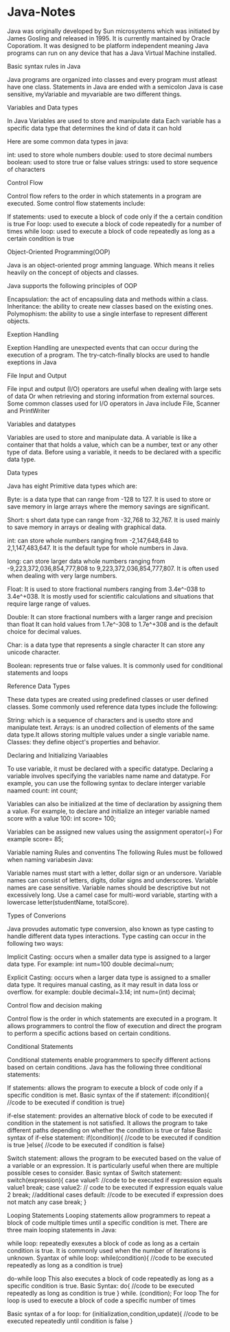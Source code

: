 # Java-Notes
Java was originally developed by Sun microsystems which was initiated by James Gosling and released in 1995.
It is currently mantained by Oracle Coporatiom.
It was designed to be platform independent meaning Java programs can run on any device that has a Java Virtual Machine installed.

Basic syntax rules in Java

Java programs are organized into classes and every program must atleast have one class.
Statements in Java are ended with a semicolon
Java  is case sensitive, myVariable and myvariable are two different things.

Variables and Data types

In Java Variables are used to store and manipulate data
Each variable has a specific data type that determines the kind of data it can hold

Here are some common data types in java:

int: used to store whole numbers 
double: used to store decimal numbers
boolean: used to store true or false values
strings: used to store sequence of characters

Control Flow

Control flow refers to the order in which statements in a program are executed.
Some control flow statements include:

If statements: used to execute a block of code only if the a certain condition is true
For loop: used to execute a block of code repeatedly for a number of times
while loop: used to execute a block of code repeatedly as long as a certain condition is true

Object-Oriented Programming(OOP)

Java is an object-oriented progr amming language.
Which means it relies heavily on the concept of objects and classes.

Java supports the following principles of OOP

Encapsulation: the act of encapsuling data and methods within a class.
Inheritance: the ability to create new classes based on the existing ones.
Polymophism: the ability to use a single interfase to represent different objects.

Exeption Handling 

Exeption Handling are unexpected events that can occur during the execution of a program.
The try-catch-finally blocks are used to handle exeptions in Java

File Input and Output

File input and output (I/O) operators are useful when dealing with large sets of data
Or when retrieving and storing information from external sources.
Some common classes used for I/O operators in Java include File, Scanner and PrintWriter

Variables and datatypes

Variables are used to store and manipulate data.
A variable is like a container that that holds a value, which can be a number, text or any other type of data.
Before using a variable, it needs to be declared with a specific data type.

Data types

Java has eight Primitive data types which are:

Byte: is a data type that can range from -128 to 127.
It is used to store or save memory in large arrays where the memory savings are significant.

Short: s short data type can range from -32,768 to 32,767. 
It is used mainly to save memory in arrays or dealing with graphical data.

int: can store whole numbers ranging from -2,147,648,648 to 2,1,147,483,647.
It is the default type for whole numbers in Java.

long: can store larger data whole numbers ranging from -9,223,372,036,854,777,808 to 9,223,372,036,854,777,807.
It is often used when dealing with very large numbers.

Float: It is used to store fractional numbers ranging from 3.4e^-038 to 3.4e^+038.
It is mostly used for scientific calculations and situations that require large range of values.

Double: It can store fractional numbers with a larger range and precision than float
It can hold values from 1.7e^-308 to 1.7e^+308 and is the default choice for decimal values.

Char: is a data type that represents a single character
It can store any unicode character.

Boolean: represents true or false values.
It is commonly used for conditional statements and loops

Reference Data Types

These data types are created using predefined classes or user defined classes.
Some commonly used reference data types include the following:

String: which is a sequence of characters and is usedto store and manipulate text.
Arrays: is an unodred collection of elements of the same data type.It allows storing multiple values under a single variable name.
Classes: they define object's properties and behavior.

Declaring and Initializing Variaables

To use variable, it must be declared with a specific datatype.
Declaring a variable involves specifying the variables name name and datatype.
For example, you can use the following syntax to declare interger variable naamed count:
int count;

Variables can also be initialized at the time of declaration by assigning them a value.
For example, to declare and initialize an integer variable named score with a value 100:
int score= 100;

Variables can be assigned new values using the assignment operator(=) 
For example score= 85;

Variable naming Rules and conventins
The following Rules must be followed when naming variabesin Java:

Variable names must start with a letter, dollar sign or an undersore.
Variable names can consist of letters, digits, dollar signs and underscores.
Variable names are case sensitive.
Variable names should be descriptive but not excessively long.
Use a camel case for multi-word variable, starting with a lowercase letter(studentName, totalScore).

Types of Converions 

Java provudes automatic type conversion, also known as type casting to handle different data types interactions.
Type casting can occur in the following two ways:

Implicit Casting: occurs when a smaller data type is assigned to a larger data type.
For example:
int num=100
double decimal=num;

Explicit Casting: occurs when a larger data type is assigned to a smaller data type.
It requires manual casting, as it may result in data loss or overflow.
for example:
double decimal=3.14;
int num=(int) decimal;

Control flow and decision making

Control flow is the order in which statements are executed in a program.
It allows programmers to control the flow of execution and direct the program to perform a specific actions based on certain conditions.

Conditional Statements

Conditional statements enable programmers to specify different actions based on certain conditions.
Java has the following three conditional statements:

If statements: allows the program to execute a block of code only if a specific condition is met.
Basic syntax of the if statement:
if(condition){
//code to be executed if condition is true}

if-else statement: provides an alternative block of code to be executed if condition in the statement is not satisfied.
It allows the program to take different paths depending on whether the condition is true or false
Basic syntax of if-else statement:
if(condition){
//code to be executed if condition is true
}else{
//code to be executed if condition is false}

Switch statement: allows the program to be executed based on the value of a variable or an expression.
It is particularly useful when there are multiple possible ceses to consider.
Basic syntax of Switch statement:
switch(expression){
case value1:
//code to be executed if expression equals value1
break;
case value2:
// code to be executed if expression equals value 2
break;
//additional cases
default:
//code to be executed  if expression does not match any case
break;
}

Looping Statements
Looping statements allow programmers to repeat a block of code multiple times until a specific condition is met.
There are three main looping statements in Java:

while loop: repeatedly exexutes a block of code as long as a certain condition is true.
It is commonly used when the number of iterations is unknown.
Syantax of while loop:
while(condition){
//code to be executed repeatedly as long as a condition is true}

do-while loop
This also executes a block of code repeatedly as long as a specific 
condition is true.                  Basic Syntax:
do{
//code to be executed repeatedly as long as condition is true
} while.                            (condition);
For loop
The for loop is used to execute a block of code a specific number of times

Basic syntax of a for loop:
for (initialization,condition,update){
//code to be executed repeatedly until condition is false
}
